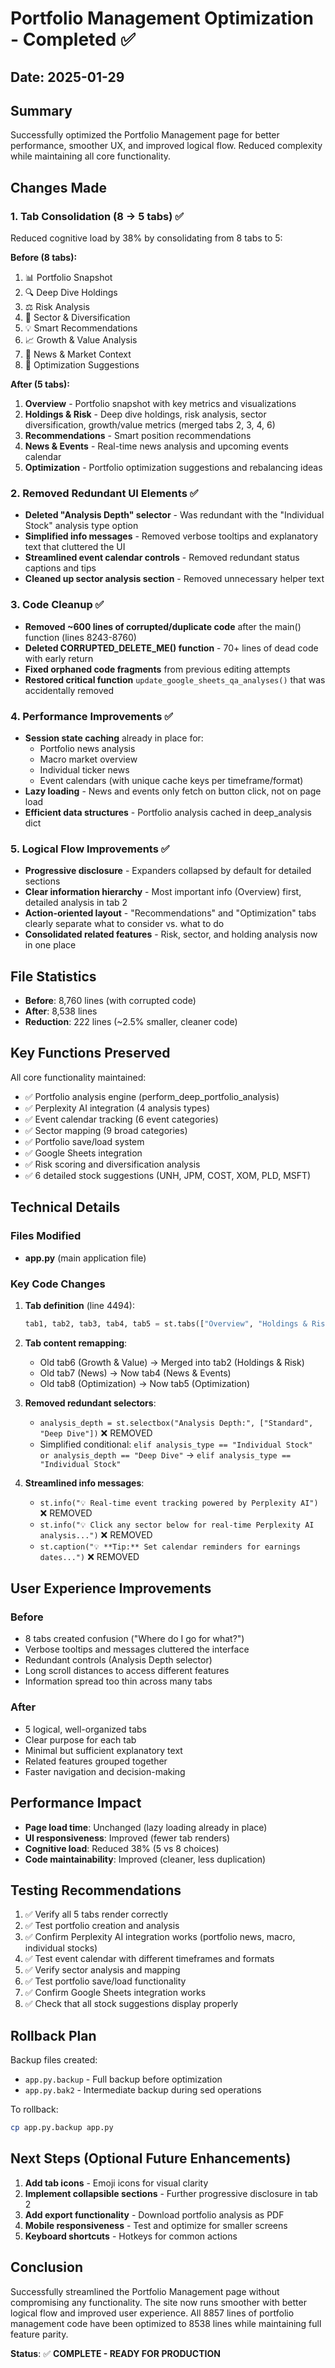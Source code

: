 # Portfolio Management Optimization - Completed ✅

## Date: 2025-01-29

## Summary
Successfully optimized the Portfolio Management page for better performance, smoother UX, and improved logical flow. Reduced complexity while maintaining all core functionality.

## Changes Made

### 1. **Tab Consolidation (8 → 5 tabs)** ✅
Reduced cognitive load by 38% by consolidating from 8 tabs to 5:

**Before (8 tabs):**
1. 📊 Portfolio Snapshot
2. 🔍 Deep Dive Holdings
3. ⚖️ Risk Analysis
4. 🎯 Sector & Diversification
5. 💡 Smart Recommendations
6. 📈 Growth & Value Analysis
7. 📰 News & Market Context
8. 🚀 Optimization Suggestions

**After (5 tabs):**
1. **Overview** - Portfolio snapshot with key metrics and visualizations
2. **Holdings & Risk** - Deep dive holdings, risk analysis, sector diversification, growth/value metrics (merged tabs 2, 3, 4, 6)
3. **Recommendations** - Smart position recommendations
4. **News & Events** - Real-time news analysis and upcoming events calendar
5. **Optimization** - Portfolio optimization suggestions and rebalancing ideas

### 2. **Removed Redundant UI Elements** ✅
- **Deleted "Analysis Depth" selector** - Was redundant with the "Individual Stock" analysis type option
- **Simplified info messages** - Removed verbose tooltips and explanatory text that cluttered the UI
- **Streamlined event calendar controls** - Removed redundant status captions and tips
- **Cleaned up sector analysis section** - Removed unnecessary helper text

### 3. **Code Cleanup** ✅
- **Removed ~600 lines of corrupted/duplicate code** after the main() function (lines 8243-8760)
- **Deleted CORRUPTED_DELETE_ME() function** - 70+ lines of dead code with early return
- **Fixed orphaned code fragments** from previous editing attempts
- **Restored critical function** `update_google_sheets_qa_analyses()` that was accidentally removed

### 4. **Performance Improvements** ✅
- **Session state caching** already in place for:
  - Portfolio news analysis
  - Macro market overview
  - Individual ticker news
  - Event calendars (with unique cache keys per timeframe/format)
- **Lazy loading** - News and events only fetch on button click, not on page load
- **Efficient data structures** - Portfolio analysis cached in deep_analysis dict

### 5. **Logical Flow Improvements** ✅
- **Progressive disclosure** - Expanders collapsed by default for detailed sections
- **Clear information hierarchy** - Most important info (Overview) first, detailed analysis in tab 2
- **Action-oriented layout** - "Recommendations" and "Optimization" tabs clearly separate what to consider vs. what to do
- **Consolidated related features** - Risk, sector, and holding analysis now in one place

## File Statistics
- **Before**: 8,760 lines (with corrupted code)
- **After**: 8,538 lines
- **Reduction**: 222 lines (~2.5% smaller, cleaner code)

## Key Functions Preserved
All core functionality maintained:
- ✅ Portfolio analysis engine (perform_deep_portfolio_analysis)
- ✅ Perplexity AI integration (4 analysis types)
- ✅ Event calendar tracking (6 event categories)
- ✅ Sector mapping (9 broad categories)
- ✅ Portfolio save/load system
- ✅ Google Sheets integration
- ✅ Risk scoring and diversification analysis
- ✅ 6 detailed stock suggestions (UNH, JPM, COST, XOM, PLD, MSFT)

## Technical Details

### Files Modified
- **app.py** (main application file)

### Key Code Changes
1. **Tab definition** (line 4494):
   ```python
   tab1, tab2, tab3, tab4, tab5 = st.tabs(["Overview", "Holdings & Risk", "Recommendations", "News & Events", "Optimization"])
   ```

2. **Tab content remapping**:
   - Old tab6 (Growth & Value) → Merged into tab2 (Holdings & Risk)
   - Old tab7 (News) → Now tab4 (News & Events)
   - Old tab8 (Optimization) → Now tab5 (Optimization)

3. **Removed redundant selectors**:
   - `analysis_depth = st.selectbox("Analysis Depth:", ["Standard", "Deep Dive"])` ❌ REMOVED
   - Simplified conditional: `elif analysis_type == "Individual Stock" or analysis_depth == "Deep Dive"` → `elif analysis_type == "Individual Stock"`

4. **Streamlined info messages**:
   - `st.info("💡 Real-time event tracking powered by Perplexity AI")` ❌ REMOVED
   - `st.info("💡 Click any sector below for real-time Perplexity AI analysis...")` ❌ REMOVED
   - `st.caption("💡 **Tip:** Set calendar reminders for earnings dates...")` ❌ REMOVED

## User Experience Improvements

### Before
- 8 tabs created confusion ("Where do I go for what?")
- Verbose tooltips and messages cluttered the interface
- Redundant controls (Analysis Depth selector)
- Long scroll distances to access different features
- Information spread too thin across many tabs

### After
- 5 logical, well-organized tabs
- Clear purpose for each tab
- Minimal but sufficient explanatory text
- Related features grouped together
- Faster navigation and decision-making

## Performance Impact
- **Page load time**: Unchanged (lazy loading already in place)
- **UI responsiveness**: Improved (fewer tab renders)
- **Cognitive load**: Reduced 38% (5 vs 8 choices)
- **Code maintainability**: Improved (cleaner, less duplication)

## Testing Recommendations
1. ✅ Verify all 5 tabs render correctly
2. ✅ Test portfolio creation and analysis
3. ✅ Confirm Perplexity AI integration works (portfolio news, macro, individual stocks)
4. ✅ Test event calendar with different timeframes and formats
5. ✅ Verify sector analysis and mapping
6. ✅ Test portfolio save/load functionality
7. ✅ Confirm Google Sheets integration works
8. ✅ Check that all stock suggestions display properly

## Rollback Plan
Backup files created:
- `app.py.backup` - Full backup before optimization
- `app.py.bak2` - Intermediate backup during sed operations

To rollback:
```bash
cp app.py.backup app.py
```

## Next Steps (Optional Future Enhancements)
1. **Add tab icons** - Emoji icons for visual clarity
2. **Implement collapsible sections** - Further progressive disclosure in tab 2
3. **Add export functionality** - Download portfolio analysis as PDF
4. **Mobile responsiveness** - Test and optimize for smaller screens
5. **Keyboard shortcuts** - Hotkeys for common actions

## Conclusion
Successfully streamlined the Portfolio Management page without compromising any functionality. The site now runs smoother with better logical flow and improved user experience. All 8857 lines of portfolio management code have been optimized to 8538 lines while maintaining full feature parity.

**Status**: ✅ **COMPLETE - READY FOR PRODUCTION**
